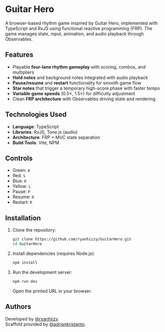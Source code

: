 # Guitar Hero

A browser-based rhythm game inspired by Guitar Hero, implemented with TypeScript and RxJS using functional reactive programming (FRP).
The game manages state, input, animation, and audio playback through Observables.

## Features

- Playable **four-lane rhythm gameplay** with scoring, combos, and multipliers
- **Hold notes** and background notes integrated with audio playback
- **Pause/resume** and **restart** functionality for smooth game flow
- **Star notes** that trigger a temporary high-score phase with faster tempo
- **Variable game speeds** (0.5×, 1.5×) for difficulty adjustment
- Clean **FRP architecture** with Observables driving state and rendering

## Technologies Used

- **Language**: TypeScript
- **Libraries**: RxJS, Tone.js (audio)
- **Architecture**: FRP + MVC state separation
- **Build Tools**: Vite, NPM

## Controls

- Green: `A`
- Red: `S`
- Blue: `K`
- Yellow: `L`
- Pause: `P`
- Resume: `O`
- Restart: `R`

## Installation

1. Clone the repository:

   ```bash
   git clone https://github.com/ryanhiizy/GuitarHero.git
   cd GuitarHero
   ```

2. Install dependencies (requires Node.js):

   ```bash
   npm install
   ```

3. Run the development server:

   ```bash
   npm run dev
   ```

   Open the printed URL in your browser.

## Authors

Developed by [@ryanhiizy](https://github.com/ryanhiizy). \
Scaffold provided by [@adriankristanto](https://github.com/adriankristanto).
